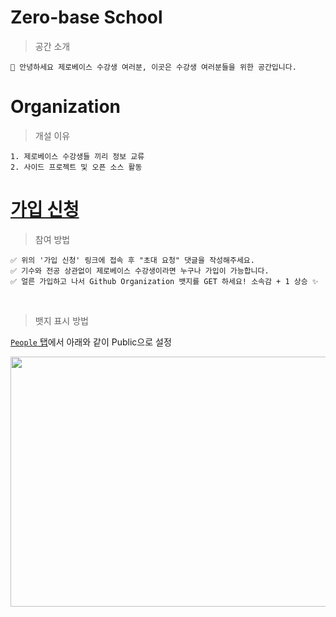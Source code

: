 # Zero-base School

> 공간 소개 

    🎉 안녕하세요 제로베이스 수강생 여러분, 이곳은 수강생 여러분들을 위한 공간입니다.




# Organization

> 개설 이유  
  
    1. 제로베이스 수강생들 끼리 정보 교류
    2. 사이드 프로젝트 및 오픈 소스 활동

# [가입 신청](https://github.com/zero-base-school/.github/discussions/2)

> 참여 방법 
  
    ✅ 위의 '가입 신청' 링크에 접속 후 "초대 요청" 댓글을 작성해주세요.
    ✅ 기수와 전공 상관없이 제로베이스 수강생이라면 누구나 가입이 가능합니다.
    ✅ 얼른 가입하고 나서 Github Organization 뱃지를 GET 하세요! 소속감 + 1 상승 ✨

</br>

> 뱃지 표시 방법

[`People` 탭](https://github.com/orgs/zero-base-school/people)에서 아래와 같이 Public으로 설정
<div align="center">
    <img src="https://user-images.githubusercontent.com/64088250/202378417-7e726f68-2365-4118-b47b-b870cfd297e5.png"  width="600" height="400"/>
</div>
